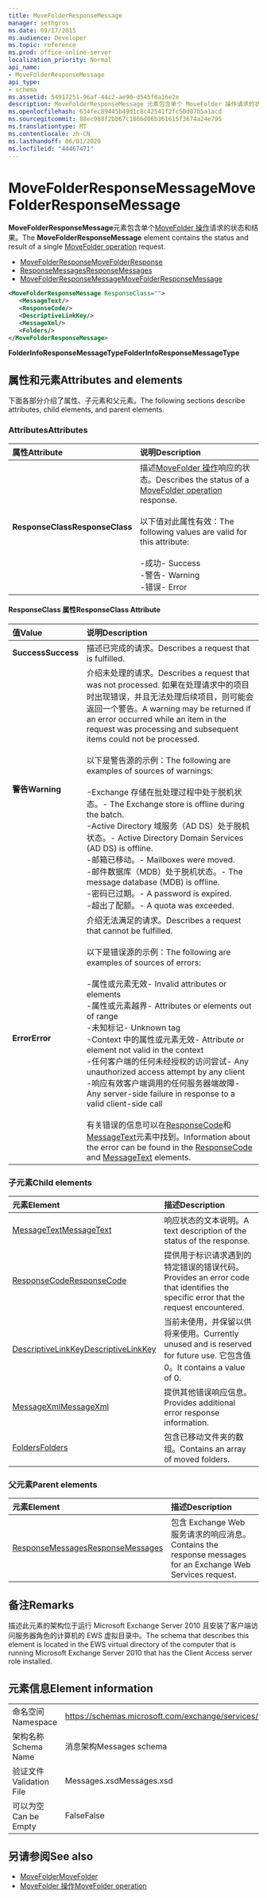 ```yaml
---
title: MoveFolderResponseMessage
manager: sethgros
ms.date: 09/17/2015
ms.audience: Developer
ms.topic: reference
ms.prod: office-online-server
localization_priority: Normal
api_name:
- MoveFolderResponseMessage
api_type:
- schema
ms.assetid: 54917251-96af-44c2-ae90-d545f0a16e2e
description: MoveFolderResponseMessage 元素包含单个 MoveFolder 操作请求的状态和结果。
ms.openlocfilehash: 634fec89445b49d1c8c42541f2fc50d07b5a1acd
ms.sourcegitcommit: 88ec988f2bb67c1866d06b361615f3674a24e795
ms.translationtype: MT
ms.contentlocale: zh-CN
ms.lasthandoff: 06/01/2020
ms.locfileid: "44467471"
---
```

# <a name="movefolderresponsemessage"></a><span data-ttu-id="08fb3-103">MoveFolderResponseMessage</span><span class="sxs-lookup"><span data-stu-id="08fb3-103">MoveFolderResponseMessage</span></span>

<span data-ttu-id="08fb3-104">**MoveFolderResponseMessage**元素包含单个[MoveFolder 操作](movefolder-operation.md)请求的状态和结果。</span><span class="sxs-lookup"><span data-stu-id="08fb3-104">The **MoveFolderResponseMessage** element contains the status and result of a single [MoveFolder operation](movefolder-operation.md) request.</span></span> 
  
- [<span data-ttu-id="08fb3-105">MoveFolderResponse</span><span class="sxs-lookup"><span data-stu-id="08fb3-105">MoveFolderResponse</span></span>](movefolderresponse.md)
- [<span data-ttu-id="08fb3-106">ResponseMessages</span><span class="sxs-lookup"><span data-stu-id="08fb3-106">ResponseMessages</span></span>](responsemessages.md)
- [<span data-ttu-id="08fb3-107">MoveFolderResponseMessage</span><span class="sxs-lookup"><span data-stu-id="08fb3-107">MoveFolderResponseMessage</span></span>](movefolderresponsemessage.md)
  
```xml
<MoveFolderResponseMessage ResponseClass="">
   <MessageText/>
   <ResponseCode/>
   <DescriptiveLinkKey/>
   <MessageXml/>
   <Folders/>
</MoveFolderResponseMessage>
```

 <span data-ttu-id="08fb3-108">**FolderInfoResponseMessageType**</span><span class="sxs-lookup"><span data-stu-id="08fb3-108">**FolderInfoResponseMessageType**</span></span>
## <a name="attributes-and-elements"></a><span data-ttu-id="08fb3-109">属性和元素</span><span class="sxs-lookup"><span data-stu-id="08fb3-109">Attributes and elements</span></span>

<span data-ttu-id="08fb3-110">下面各部分介绍了属性、子元素和父元素。</span><span class="sxs-lookup"><span data-stu-id="08fb3-110">The following sections describe attributes, child elements, and parent elements.</span></span>
  
### <a name="attributes"></a><span data-ttu-id="08fb3-111">Attributes</span><span class="sxs-lookup"><span data-stu-id="08fb3-111">Attributes</span></span>

|<span data-ttu-id="08fb3-112">**属性**</span><span class="sxs-lookup"><span data-stu-id="08fb3-112">**Attribute**</span></span>|<span data-ttu-id="08fb3-113">**说明**</span><span class="sxs-lookup"><span data-stu-id="08fb3-113">**Description**</span></span>|
|:-----|:-----|
|<span data-ttu-id="08fb3-114">**ResponseClass**</span><span class="sxs-lookup"><span data-stu-id="08fb3-114">**ResponseClass**</span></span> <br/> | <span data-ttu-id="08fb3-115">描述[MoveFolder 操作](movefolder-operation.md)响应的状态。</span><span class="sxs-lookup"><span data-stu-id="08fb3-115">Describes the status of a [MoveFolder operation](movefolder-operation.md) response.</span></span> <br/><br/><span data-ttu-id="08fb3-116">以下值对此属性有效：</span><span class="sxs-lookup"><span data-stu-id="08fb3-116">The following values are valid for this attribute:</span></span>  <br/><br/><span data-ttu-id="08fb3-117">-成功</span><span class="sxs-lookup"><span data-stu-id="08fb3-117">-  Success</span></span>  <br/><span data-ttu-id="08fb3-118">-警告</span><span class="sxs-lookup"><span data-stu-id="08fb3-118">-  Warning</span></span>  <br/><span data-ttu-id="08fb3-119">-错误</span><span class="sxs-lookup"><span data-stu-id="08fb3-119">-  Error</span></span>  <br/> |
   
#### <a name="responseclass-attribute"></a><span data-ttu-id="08fb3-120">ResponseClass 属性</span><span class="sxs-lookup"><span data-stu-id="08fb3-120">ResponseClass Attribute</span></span>

|<span data-ttu-id="08fb3-121">**值**</span><span class="sxs-lookup"><span data-stu-id="08fb3-121">**Value**</span></span>|<span data-ttu-id="08fb3-122">**说明**</span><span class="sxs-lookup"><span data-stu-id="08fb3-122">**Description**</span></span>|
|:-----|:-----|
|<span data-ttu-id="08fb3-123">**Success**</span><span class="sxs-lookup"><span data-stu-id="08fb3-123">**Success**</span></span> <br/> |<span data-ttu-id="08fb3-124">描述已完成的请求。</span><span class="sxs-lookup"><span data-stu-id="08fb3-124">Describes a request that is fulfilled.</span></span>  <br/> |
|<span data-ttu-id="08fb3-125">**警告**</span><span class="sxs-lookup"><span data-stu-id="08fb3-125">**Warning**</span></span> <br/> | <span data-ttu-id="08fb3-126">介绍未处理的请求。</span><span class="sxs-lookup"><span data-stu-id="08fb3-126">Describes a request that was not processed.</span></span> <span data-ttu-id="08fb3-127">如果在处理请求中的项目时出现错误，并且无法处理后续项目，则可能会返回一个警告。</span><span class="sxs-lookup"><span data-stu-id="08fb3-127">A warning may be returned if an error occurred while an item in the request was processing and subsequent items could not be processed.</span></span><br/><br/> <span data-ttu-id="08fb3-128">以下是警告源的示例：</span><span class="sxs-lookup"><span data-stu-id="08fb3-128">The following are examples of sources of warnings:</span></span>  <br/><br/><span data-ttu-id="08fb3-129">-Exchange 存储在批处理过程中处于脱机状态。</span><span class="sxs-lookup"><span data-stu-id="08fb3-129">-  The Exchange store is offline during the batch.</span></span>  <br/><span data-ttu-id="08fb3-130">-Active Directory 域服务（AD DS）处于脱机状态。</span><span class="sxs-lookup"><span data-stu-id="08fb3-130">-  Active Directory Domain Services (AD DS) is offline.</span></span>  <br/><span data-ttu-id="08fb3-131">-邮箱已移动。</span><span class="sxs-lookup"><span data-stu-id="08fb3-131">-  Mailboxes were moved.</span></span>  <br/><span data-ttu-id="08fb3-132">-邮件数据库（MDB）处于脱机状态。</span><span class="sxs-lookup"><span data-stu-id="08fb3-132">-  The message database (MDB) is offline.</span></span>  <br/><span data-ttu-id="08fb3-133">-密码已过期。</span><span class="sxs-lookup"><span data-stu-id="08fb3-133">-  A password is expired.</span></span>  <br/><span data-ttu-id="08fb3-134">-超出了配额。</span><span class="sxs-lookup"><span data-stu-id="08fb3-134">-  A quota was exceeded.</span></span>  <br/> |
|<span data-ttu-id="08fb3-135">**Error**</span><span class="sxs-lookup"><span data-stu-id="08fb3-135">**Error**</span></span> <br/> | <span data-ttu-id="08fb3-136">介绍无法满足的请求。</span><span class="sxs-lookup"><span data-stu-id="08fb3-136">Describes a request that cannot be fulfilled.</span></span> <br/><br/><span data-ttu-id="08fb3-137">以下是错误源的示例：</span><span class="sxs-lookup"><span data-stu-id="08fb3-137">The following are examples of sources of errors:</span></span>  <br/><br/><span data-ttu-id="08fb3-138">-属性或元素无效</span><span class="sxs-lookup"><span data-stu-id="08fb3-138">-  Invalid attributes or elements</span></span>  <br/><span data-ttu-id="08fb3-139">-属性或元素越界</span><span class="sxs-lookup"><span data-stu-id="08fb3-139">-  Attributes or elements out of range</span></span>  <br/><span data-ttu-id="08fb3-140">-未知标记</span><span class="sxs-lookup"><span data-stu-id="08fb3-140">-  Unknown tag</span></span>  <br/><span data-ttu-id="08fb3-141">-Context 中的属性或元素无效</span><span class="sxs-lookup"><span data-stu-id="08fb3-141">-  Attribute or element not valid in the context</span></span>  <br/><span data-ttu-id="08fb3-142">-任何客户端的任何未经授权的访问尝试</span><span class="sxs-lookup"><span data-stu-id="08fb3-142">-  Any unauthorized access attempt by any client</span></span>  <br/><span data-ttu-id="08fb3-143">-响应有效客户端调用的任何服务器端故障</span><span class="sxs-lookup"><span data-stu-id="08fb3-143">-  Any server-side failure in response to a valid client-side call</span></span>  <br/><br/>  <span data-ttu-id="08fb3-144">有关错误的信息可以在[ResponseCode](responsecode.md)和[MessageText](messagetext.md)元素中找到。</span><span class="sxs-lookup"><span data-stu-id="08fb3-144">Information about the error can be found in the [ResponseCode](responsecode.md) and [MessageText](messagetext.md) elements.</span></span>  <br/> |
   
### <a name="child-elements"></a><span data-ttu-id="08fb3-145">子元素</span><span class="sxs-lookup"><span data-stu-id="08fb3-145">Child elements</span></span>

|<span data-ttu-id="08fb3-146">**元素**</span><span class="sxs-lookup"><span data-stu-id="08fb3-146">**Element**</span></span>|<span data-ttu-id="08fb3-147">**描述**</span><span class="sxs-lookup"><span data-stu-id="08fb3-147">**Description**</span></span>|
|:-----|:-----|
|[<span data-ttu-id="08fb3-148">MessageText</span><span class="sxs-lookup"><span data-stu-id="08fb3-148">MessageText</span></span>](messagetext.md) <br/> |<span data-ttu-id="08fb3-149">响应状态的文本说明。</span><span class="sxs-lookup"><span data-stu-id="08fb3-149">A text description of the status of the response.</span></span>  <br/> |
|[<span data-ttu-id="08fb3-150">ResponseCode</span><span class="sxs-lookup"><span data-stu-id="08fb3-150">ResponseCode</span></span>](responsecode.md) <br/> |<span data-ttu-id="08fb3-151">提供用于标识请求遇到的特定错误的错误代码。</span><span class="sxs-lookup"><span data-stu-id="08fb3-151">Provides an error code that identifies the specific error that the request encountered.</span></span>  <br/> |
|[<span data-ttu-id="08fb3-152">DescriptiveLinkKey</span><span class="sxs-lookup"><span data-stu-id="08fb3-152">DescriptiveLinkKey</span></span>](descriptivelinkkey.md) <br/> |<span data-ttu-id="08fb3-153">当前未使用，并保留以供将来使用。</span><span class="sxs-lookup"><span data-stu-id="08fb3-153">Currently unused and is reserved for future use.</span></span> <span data-ttu-id="08fb3-154">它包含值0。</span><span class="sxs-lookup"><span data-stu-id="08fb3-154">It contains a value of 0.</span></span>  <br/> |
|[<span data-ttu-id="08fb3-155">MessageXml</span><span class="sxs-lookup"><span data-stu-id="08fb3-155">MessageXml</span></span>](messagexml.md) <br/> |<span data-ttu-id="08fb3-156">提供其他错误响应信息。</span><span class="sxs-lookup"><span data-stu-id="08fb3-156">Provides additional error response information.</span></span>  <br/> |
|[<span data-ttu-id="08fb3-157">Folders</span><span class="sxs-lookup"><span data-stu-id="08fb3-157">Folders</span></span>](folders-ex15websvcsotherref.md) <br/> |<span data-ttu-id="08fb3-158">包含已移动文件夹的数组。</span><span class="sxs-lookup"><span data-stu-id="08fb3-158">Contains an array of moved folders.</span></span>  <br/> |
   
### <a name="parent-elements"></a><span data-ttu-id="08fb3-159">父元素</span><span class="sxs-lookup"><span data-stu-id="08fb3-159">Parent elements</span></span>

|<span data-ttu-id="08fb3-160">**元素**</span><span class="sxs-lookup"><span data-stu-id="08fb3-160">**Element**</span></span>|<span data-ttu-id="08fb3-161">**描述**</span><span class="sxs-lookup"><span data-stu-id="08fb3-161">**Description**</span></span>|
|:-----|:-----|
|[<span data-ttu-id="08fb3-162">ResponseMessages</span><span class="sxs-lookup"><span data-stu-id="08fb3-162">ResponseMessages</span></span>](responsemessages.md) <br/> |<span data-ttu-id="08fb3-163">包含 Exchange Web 服务请求的响应消息。</span><span class="sxs-lookup"><span data-stu-id="08fb3-163">Contains the response messages for an Exchange Web Services request.</span></span>  <br/> |
   
## <a name="remarks"></a><span data-ttu-id="08fb3-164">备注</span><span class="sxs-lookup"><span data-stu-id="08fb3-164">Remarks</span></span>

<span data-ttu-id="08fb3-165">描述此元素的架构位于运行 Microsoft Exchange Server 2010 且安装了客户端访问服务器角色的计算机的 EWS 虚拟目录中。</span><span class="sxs-lookup"><span data-stu-id="08fb3-165">The schema that describes this element is located in the EWS virtual directory of the computer that is running Microsoft Exchange Server 2010 that has the Client Access server role installed.</span></span>
  
## <a name="element-information"></a><span data-ttu-id="08fb3-166">元素信息</span><span class="sxs-lookup"><span data-stu-id="08fb3-166">Element information</span></span>

|||
|:-----|:-----|
|<span data-ttu-id="08fb3-167">命名空间</span><span class="sxs-lookup"><span data-stu-id="08fb3-167">Namespace</span></span>  <br/> |https://schemas.microsoft.com/exchange/services/2006/messages  <br/> |
|<span data-ttu-id="08fb3-168">架构名称</span><span class="sxs-lookup"><span data-stu-id="08fb3-168">Schema Name</span></span>  <br/> |<span data-ttu-id="08fb3-169">消息架构</span><span class="sxs-lookup"><span data-stu-id="08fb3-169">Messages schema</span></span>  <br/> |
|<span data-ttu-id="08fb3-170">验证文件</span><span class="sxs-lookup"><span data-stu-id="08fb3-170">Validation File</span></span>  <br/> |<span data-ttu-id="08fb3-171">Messages.xsd</span><span class="sxs-lookup"><span data-stu-id="08fb3-171">Messages.xsd</span></span>  <br/> |
|<span data-ttu-id="08fb3-172">可以为空</span><span class="sxs-lookup"><span data-stu-id="08fb3-172">Can be Empty</span></span>  <br/> |<span data-ttu-id="08fb3-173">False</span><span class="sxs-lookup"><span data-stu-id="08fb3-173">False</span></span>  <br/> |
   
## <a name="see-also"></a><span data-ttu-id="08fb3-174">另请参阅</span><span class="sxs-lookup"><span data-stu-id="08fb3-174">See also</span></span>

- [<span data-ttu-id="08fb3-175">MoveFolder</span><span class="sxs-lookup"><span data-stu-id="08fb3-175">MoveFolder</span></span>](movefolder.md)
- [<span data-ttu-id="08fb3-176">MoveFolder 操作</span><span class="sxs-lookup"><span data-stu-id="08fb3-176">MoveFolder operation</span></span>](movefolder-operation.md)

